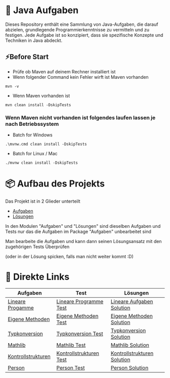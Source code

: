 
# 🚀 Java Aufgaben
Dieses Repository enthält eine Sammlung von Java-Aufgaben, die darauf abzielen, grundlegende Programmierkenntnisse zu vermitteln und zu festigen. Jede Aufgabe ist so konzipiert, dass sie spezifische Konzepte und Techniken in Java abdeckt.

## ⚡Before Start
* Prüfe ob Maven auf deinem Rechner installiert ist
* Wenn folgender Command kein Fehler wirft ist Maven vorhanden
```shell
mvn -v
```
* Wenn Maven vorhanden ist
```shell
mvn clean install -DskipTests
```
### Wenn Maven nicht vorhanden ist folgendes laufen lassen je nach Betriebssystem
* Batch for Windows
```shell
.\mvnw.cmd clean install -DskipTests
```
* Batch for Linux / Mac
```shell
./mvnw clean install -DskipTests
```

# 📦 Aufbau des Projekts

Das Projekt ist in 2 Glieder unterteilt

* [Aufgaben](Aufgaben)
* [Lösungen](Loesungen)

In den Modulen "Aufgaben" und "Lösungen" sind dieselben Aufgaben und Tests nur das die Aufgaben im Package "Aufgaben" unbearbeitet sind

Man bearbeite die Aufgaben und kann dann seinen Lösungsansatz mit den zugehörigen Tests Überprüfen

(oder in der Lösung spicken, falls man nicht weiter kommt :D)

# 📝 Direkte Links
| Aufgaben                                                                                                    | Test                                                                                                                 | Lösungen                                                                                                              |
|-------------------------------------------------------------------------------------------------------------|----------------------------------------------------------------------------------------------------------------------|-----------------------------------------------------------------------------------------------------------------------|
| [Lineare Progamme](Aufgaben/src/main/java/de/a/fundamentals/a/lineareProgramme/LineareProgramme.java)       | [Lineare Programme Test](Aufgaben/src/test/java/de/a/fundamentals/a/lineareProgramme/LineareProgrammeTest.java)      | [Lineare Aufgaben Solution](Loesungen/src/main/java/de/a/fundamentals/a/lineareProgramme/LineareProgramme.java)       |```markdown
| [Eigene Methoden](Aufgaben/src/main/java/de/a/fundamentals/b/eigeneMethoden/EigeneMethoden.java)            | [Eigene Methoden Test](Aufgaben/src/test/java/de/a/fundamentals/b/eigeneMethoden/EigeneMethodenTest.java)            | [Eigene Methoden Solution](Loesungen/src/main/java/de/a/fundamentals/b/eigeneMethoden/EigeneMethoden.java)            |
| [Typkonversion](Aufgaben/src/main/java/de/a/fundamentals/c/typkonversionen/Typkonversion.java)              | [Typkonversion Test](Aufgaben/src/test/java/de/a/fundamentals/c/typkonversionen/TypkonversionTest.java)              | [Typkonversion Solution](Loesungen/src/main/java/de/a/fundamentals/c/typkonversionen/Typkonversion.java)              |
| [Mathlib](Aufgaben/src/main/java/de/a/fundamentals/d/mathlib/Mathlib.java)                                  | [Mathlib Test](Aufgaben/src/test/java/de/a/fundamentals/d/mathlib/MathlibTest.java)                                  | [Mathlib Solution](Loesungen/src/main/java/de/a/fundamentals/d/mathlib/Mathlib.java)                                  |
| [Kontrollstrukturen](Aufgaben/src/main/java/de/a/fundamentals/e/kontrollstrukturen/KontrollStrukturen.java) | [Kontrollstrukturen Test](Aufgaben/src/test/java/de/a/fundamentals/e/kontrollstrukturen/KontrollStrukturenTest.java) | [Kontrollstrukturen Solution](Loesungen/src/main/java/de/a/fundamentals/e/kontrollstrukturen/KontrollStrukturen.java) |
| [Person](Aufgaben/src/main/java/de/a/fundamentals/f/klassen/Person.java)                                    | [Person Test](Aufgaben/src/test/java/de/a/fundamentals/f/klassen/PersonTest.java)                                    | [Person Solution](Loesungen/src/main/java/de/a/fundamentals/f/klassen/Person.java)                                    |


